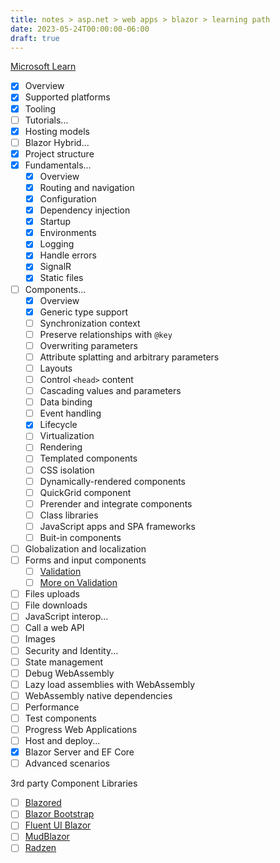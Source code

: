 ```yaml
---
title: notes > asp.net > web apps > blazor > learning path
date: 2023-05-24T00:00:00-06:00
draft: true
---
```


[Microsoft Learn](https://learn.microsoft.com/en-us/aspnet/core/blazor/?view=aspnetcore-7.0)
- [x] Overview
- [x] Supported platforms
- [x] Tooling
- [ ] Tutorials...
- [x] Hosting models
- [ ] Blazor Hybrid...
- [x] Project structure
- [x] Fundamentals...
  - [x] Overview
  - [x] Routing and navigation
  - [x] Configuration
  - [x] Dependency injection
  - [x] Startup
  - [x] Environments
  - [x] Logging
  - [x] Handle errors
  - [x] SignalR
  - [x] Static files
- [ ] Components...
  - [x] Overview
  - [x] Generic type support
  - [ ] Synchronization context
  - [ ] Preserve relationships with `@key`
  - [ ] Overwriting parameters
  - [ ] Attribute splatting and arbitrary parameters
  - [ ] Layouts
  - [ ] Control `<head>` content
  - [ ] Cascading values and parameters
  - [ ] Data binding
  - [ ] Event handling
  - [x] Lifecycle
  - [ ] Virtualization
  - [ ] Rendering
  - [ ] Templated components
  - [ ] CSS isolation
  - [ ] Dynamically-rendered components
  - [ ] QuickGrid component
  - [ ] Prerender and integrate components
  - [ ] Class libraries
  - [ ] JavaScript apps and SPA frameworks
  - [ ] Buit-in components
- [ ] Globalization and localization
- [ ] Forms and input components
  - [ ] [Validation](https://learn.microsoft.com/en-us/aspnet/core/blazor/forms-and-input-components?view=aspnetcore-7.0#basic-validation)
  - [ ] [More on Validation](https://learn.microsoft.com/en-us/aspnet/core/blazor/forms-and-input-components?view=aspnetcore-7.0#validation-summary-and-validation-message-components)
- [ ] Files uploads
- [ ] File downloads
- [ ] JavaScript interop...
- [ ] Call a web API
- [ ] Images
- [ ] Security and Identity...
- [ ] State management
- [ ] Debug WebAssembly
- [ ] Lazy load assemblies with WebAssembly
- [ ] WebAssembly native dependencies
- [ ] Performance
- [ ] Test components
- [ ] Progress Web Applications
- [ ] Host and deploy...
- [x] Blazor Server and EF Core
- [ ] Advanced scenarios

3rd party Component Libraries
- [ ] [Blazored](https://blazored.github.io/)
- [ ] [Blazor Bootstrap](https://getblazorbootstrap.com/)
- [ ] [Fluent UI Blazor](https://github.com/microsoft/fluentui-blazor)
- [ ] [MudBlazor](https://www.mudblazor.com)
- [ ] [Radzen](https://www.radzen.com/blazor-components/)
